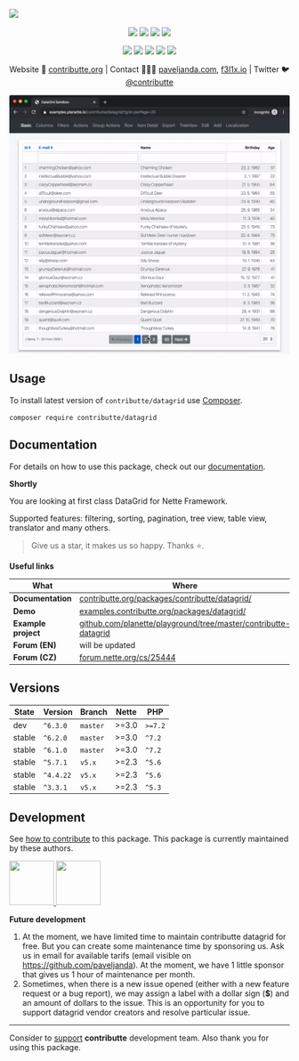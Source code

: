 ![](https://heatbadger.now.sh/github/readme/contributte/datagrid/)

<p align=center>
  <a href="https://github.com/contributte/datagrid/actions"><img src="https://badgen.net/github/checks/contributte/datagrid/master?cache=300"></a>
  <a href="https://coveralls.io/r/contributte/datagrid"><img src="https://badgen.net/coveralls/c/github/contributte/datagrid?cache=300"></a>
  <a href="https://packagist.org/packages/contributte/datagrid"><img src="https://badgen.net/packagist/dm/ublaboo/datagrid"></a>
  <a href="https://packagist.org/packages/contributte/datagrid"><img src="https://badgen.net/packagist/v/ublaboo/datagrid"></a>
</p>
<p align=center>
  <a href="https://packagist.org/packages/contributte/datagrid"><img src="https://badgen.net/packagist/php/ublaboo/datagrid"></a>
  <a href="https://github.com/contributte/datagrid"><img src="https://badgen.net/github/license/contributte/datagrid"></a>
  <a href="https://bit.ly/ctteg"><img src="https://badgen.net/badge/support/gitter/cyan"></a>
  <a href="https://bit.ly/cttfo"><img src="https://badgen.net/badge/support/forum/yellow"></a>
  <a href="https://contributte.org/partners.html"><img src="https://badgen.net/badge/sponsor/donations/F96854"></a>
</p>

<p align=center>
Website 🚀 <a href="https://contributte.org">contributte.org</a> | Contact 👨🏻‍💻 <a href="https://paveljanda.com">paveljanda.com</a>, <a href="https://f3l1x.io">f3l1x.io</a> | Twitter 🐦 <a href="https://twitter.com/contributte">@contributte</a>
</p>

<p align=center>
  <img src="https://github.com/contributte/datagrid/blob/master/.docs/assets/datagrid.gif">
</p>

## Usage

To install latest version of `contributte/datagrid` use [Composer](https://getcomposer.com).

```
composer require contributte/datagrid
```

## Documentation

For details on how to use this package, check out our [documentation](.docs).

**Shortly**

You are looking at first class DataGrid for Nette Framework.

Supported features: filtering, sorting, pagination, tree view, table view, translator and many others.

> Give us a star, it makes us so happy. Thanks ⭐.️

**Useful links**

| What | Where |
|-|-|
| **Documentation** | [contributte.org/packages/contributte/datagrid/](https://contributte.org/packages/contributte/datagrid/) |
| **Demo** | [examples.contributte.org/packages/datagrid/](https://examples.contributte.org/packages/datagrid/) |
| **Example project** | [github.com/planette/playground/tree/master/contributte-datagrid](https://github.com/planette/playground/tree/master/contributte-datagrid) |
| **Forum (EN)** | will be updated |
| **Forum (CZ)** | [forum.nette.org/cs/25444](https://forum.nette.org/cs/25444-ublaboo-datagrid-mocny-rychly-rozsiritelny-hezky-anglicky-dokumentovany-datagrid) |

## Versions

| State       | Version   | Branch   | Nette | PHP     |
|-------------|-----------|----------|-------|---------|
| dev         | `^6.3.0`  | `master` | >=3.0 | `>=7.2` |
| stable      | `^6.2.0`  | `master` | >=3.0 | `^7.2`  |
| stable      | `^6.1.0`  | `master` | >=3.0 | `^7.2`  |
| stable      | `^5.7.1`  | `v5.x`   | >=2.3 | `^5.6`  |
| stable      | `^4.4.22` | `v5.x`   | >=2.3 | `^5.6`  |
| stable      | `^3.3.1`  | `v5.x`   | >=2.3 | `^5.3`  |


## Development

See [how to contribute](https://contributte.org) to this package. This package is currently maintained by these authors.

<a href="https://github.com/paveljanda">
    <img width="80" height="80" src="https://avatars2.githubusercontent.com/u/1488874?v=3&s=80">
</a>

<a href="https://github.com/f3l1x">
    <img width="80" height="80" src="https://avatars0.githubusercontent.com/u/538058?v=3&s=80">
</a>


**Future development**

1) At the moment, we have limited time to maintain contributte datagrid for free. But you can create some maintenance time by sponsoring us. Ask us in email for available tarifs (email visible on https://github.com/paveljanda). At the moment, we have 1 little sponsor that gives us 1 hour of maintenance per month.
2) Sometimes, when there is a new issue opened (either with a new feature request or a bug report), we may assign a label with a dollar sign (**$**) and an amount of dollars to the issue. This is an opportunity for you to support datagrid vendor creators and resolve particular issue.

-----

Consider to [support](https://contributte.com/partners) **contributte** development team.
Also thank you for using this package.
